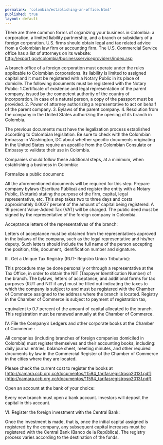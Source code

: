 ```yaml
---
permalink: 'colombia/establishing-an-office.html'
published: true
layout: default
---
```

There are three common forms of organizing your business in Colombia: a corporation, a limited liability partnership, and a branch or subsidiary of a foreign corporation. U.S. firms should obtain legal and tax related advice from a Colombian law firm or accounting firm. The U.S. Commercial Service office has a list of attorneys on its website: http://export.gov/colombia/businessserviceproviders/index.asp

A branch office of a foreign corporation must operate under the rules applicable to Colombian corporations. Its liability is limited to assigned capital and it must be registered with a Notary Public in its place of domicile. The following documents must be registered with the Notary Public: 1.Certificate of existence and legal representation of the parent company, issued by the competent authority of the country of incorporation. In case of a natural person, a copy of the passport must be provided. 2. Power of attorney authorizing a representative to act on behalf of the parent company. 3. Bylaws of the parent company. 4. Resolution from the company in the United States authorizing the opening of its branch in Colombia.

The previous documents must have the legalization process established according to Colombian legislation. Be sure to check with the Colombian Embassy in Washington, DC about whether specific documents originating in the United States require an apostille from the Colombian Consulate or Embassy to validate their use in Colombia.

Companies should follow these additional steps, at a minimum, when establishing a business in Colombia:

Formalize a public document:

All the aforementioned documents will be required for this step. Prepare company bylaws (Escritura Pública) and register the entity with a Notary Public, (Notario) stating the purpose of the firm, capital, legal representative, etc. This step takes two to three days and costs approximately 0.0027 percent of the amount of capital being registered. A 16 percent Value-Added Tax (VAT) will be charged. The public deed must be signed by the representative of the foreign company in Colombia.

Acceptance letters of the representatives of the branch:

Letters of acceptance must be obtained from the representatives approved in the bylaws of the company, such as the legal representative and his/her deputy. Such letters should include the full name of the person accepting the position, title, document, identification number and signature.

III. Get a Unique Tax Registry (RUT- Registro Unico Tributario):

This procedure may be done personally or through a representative at the Tax Office, in order to obtain the NIT (Taxpayer Identification Number) of the branch. The bylaws, letters of acceptance, and additional forms for tax purposes (RUT and NIT if any) must be filled out indicating the taxes to which the company is subject to and must be registered with the Chamber of Commerce assigned to the address where the branch is located. Registry in the Chamber of Commerce is subject to payment of registration tax,

equivalent to 0.7 percent of the amount of capital allocated to the branch. This registration must be renewed annually at the Chamber of Commerce.

IV. File the Company’s Ledgers and other corporate books at the Chamber of Commerce :

All companies (including branches of foreign companies domiciled in Colombia) must register themselves and their accounting books, including: daily journal entries, balance sheet, meeting minutes, and other required documents by law in the Commercial Register of the Chamber of Commerce in the cities where they are located.

Please check the current cost to register the books at [http://camara.ccb.org.co/documentos/11594_tarifasregistrosp2013f.pdf](http://camara.ccb.org.co/documentos/11594_tarifasregistrosp2013f.pdf)

Open an account at the bank of your choice:

Every new branch must open a bank account. Investors will deposit the capital in this account.

VI. Register the foreign investment with the Central Bank:

Once the investment is made, that is, once the initial capital assigned is registered by the company, any subsequent capital increases must be registered with the Central Bank (Banco de la República). The registry process varies according to the destination of the funds.

